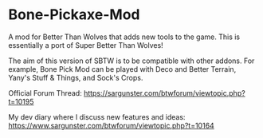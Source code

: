 # Bone-Pickaxe-Mod
A mod for Better Than Wolves that adds new tools to the game. This is essentially a port of Super Better Than Wolves!

The aim of this version of SBTW is to be compatible with other addons. For example, Bone Pick Mod can be played with Deco and Better Terrain, Yany's Stuff & Things, and Sock's Crops.

Official Forum Thread: https://sargunster.com/btwforum/viewtopic.php?t=10195

My dev diary where I discuss new features and ideas: https://www.sargunster.com/btwforum/viewtopic.php?t=10164

